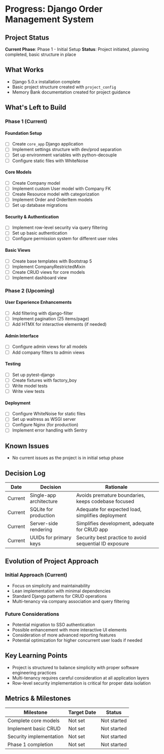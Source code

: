 # Progress: Django Order Management System

## Project Status

**Current Phase**: Phase 1 - Initial Setup
**Status**: Project initiated, planning completed, basic structure in place

## What Works

- Django 5.0.x installation complete
- Basic project structure created with `project_config`
- Memory Bank documentation created for project guidance

## What's Left to Build

### Phase 1 (Current)

#### Foundation Setup
- [ ] Create `core_app` Django application
- [ ] Implement settings structure with dev/prod separation
- [ ] Set up environment variables with python-decouple
- [ ] Configure static files with WhiteNoise

#### Core Models
- [ ] Create Company model
- [ ] Implement custom User model with Company FK
- [ ] Create Resource model with categorization
- [ ] Implement Order and OrderItem models
- [ ] Set up database migrations

#### Security & Authentication
- [ ] Implement row-level security via query filtering
- [ ] Set up basic authentication
- [ ] Configure permission system for different user roles

#### Basic Views
- [ ] Create base templates with Bootstrap 5
- [ ] Implement CompanyRestrictedMixin
- [ ] Create CRUD views for core models
- [ ] Implement dashboard view

### Phase 2 (Upcoming)

#### User Experience Enhancements
- [ ] Add filtering with django-filter
- [ ] Implement pagination (25 items/page)
- [ ] Add HTMX for interactive elements (if needed)

#### Admin Interface
- [ ] Configure admin views for all models
- [ ] Add company filters to admin views

#### Testing
- [ ] Set up pytest-django
- [ ] Create fixtures with factory_boy
- [ ] Write model tests
- [ ] Write view tests

#### Deployment
- [ ] Configure WhiteNoise for static files
- [ ] Set up waitress as WSGI server
- [ ] Configure Nginx (for production)
- [ ] Implement error handling with Sentry

## Known Issues

- No current issues as the project is in initial setup phase

## Decision Log

| Date | Decision | Rationale |
|------|----------|-----------|
| Current | Single-app architecture | Avoids premature boundaries, keeps codebase focused |
| Current | SQLite for production | Adequate for expected load, simplifies deployment |
| Current | Server-side rendering | Simplifies development, adequate for CRUD app |
| Current | UUIDs for primary keys | Security best practice to avoid sequential ID exposure |

## Evolution of Project Approach

### Initial Approach (Current)
- Focus on simplicity and maintainability
- Lean implementation with minimal dependencies
- Standard Django patterns for CRUD operations
- Multi-tenancy via company association and query filtering

### Future Considerations
- Potential migration to SSO authentication
- Possible enhancement with more interactive UI elements
- Consideration of more advanced reporting features
- Potential optimization for higher concurrent user loads if needed

## Key Learning Points

- Project is structured to balance simplicity with proper software engineering practices
- Multi-tenancy requires careful consideration at all application layers
- Row-level security implementation is critical for proper data isolation

## Metrics & Milestones

| Milestone | Target Date | Status |
|-----------|-------------|--------|
| Complete core models | Not set | Not started |
| Implement basic CRUD | Not set | Not started |
| Security implementation | Not set | Not started |
| Phase 1 completion | Not set | Not started |
